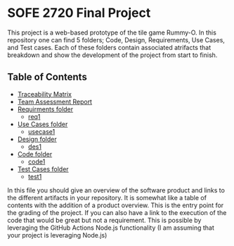 # SOFE 2720 Final Project 

This project is a web-based prototype of the tile game Rummy-O. In this repository one can find 5 folders; Code, Design, Requirements, Use Cases, and Test cases. Each of these folders contain associated atrifacts that breakdown and show the development of the project from start to finish.  

## Table of Contents

* [Traceability Matrix](#matrix)
* [Team Assessment Report](#report)
* [Requirments folder](#Requirments)
  * [req1](#req)
* [Use Cases folder](#Usecase)
  * [usecase1](#use)
* [Design folder](#Design)
  * [des1](#des)
* [Code folder](#Code)
  * [code1](#co)
* [Test Cases folder](#testCase)
  * [test1](#test)








In this file you should give an overview of the software product and links to the different artifacts in your repository.
It is somewhat like a table of contents with the addition of a product overview.
This is the entry point for the grading of the project. 
If you can also have a link to the execution of the code that would be great but not a requirement.
This is possible by leveraging the GitHub Actions Node.js functionality (I am assuming that your project is leveraging Node.js)

  
